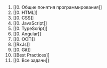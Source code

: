1. [[0. Общие понятия программирования]]
2. [[0. HTML]]
3. [[0. CSS]]
4. [[0. JavaScript]]
5. [[0. TypeScript]]
6. [[0. Angular]]
7. [[0. ООП]]
8. [[RxJs]]
9. [[0. Git]]
10. [[Best Practices]]
11. [[0. Все задачи]]




